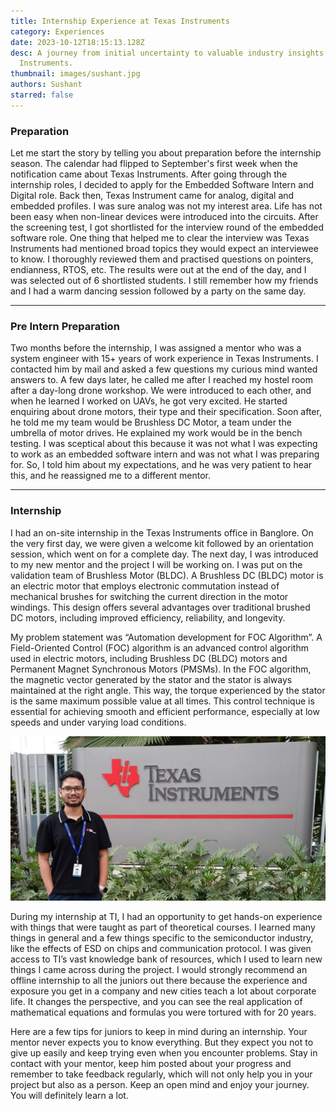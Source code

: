 ```yaml
---
title: Internship Experience at Texas Instruments
category: Experiences
date: 2023-10-12T18:15:13.128Z
desc: A journey from initial uncertainty to valuable industry insights at Texas
  Instruments.
thumbnail: images/sushant.jpg
authors: Sushant
starred: false
---
```

<!--StartFragment-->

### Preparation 

Let me start the story by telling you about preparation before the internship season. The calendar had flipped to September's first week when the notification came about Texas Instruments. After going through the internship roles, I decided to apply for the Embedded Software Intern and Digital role. Back then, Texas Instrument came for analog, digital and embedded profiles. I was sure analog was not my interest area. Life has not been easy when non-linear devices were introduced into the circuits. After the screening test, I got shortlisted for the interview round of the embedded software role. One thing that helped me to clear the interview was Texas Instruments had mentioned broad topics they would expect an interviewee to know. I thoroughly reviewed them and practised questions on pointers, endianness, RTOS, etc. The results were out at the end of the day, and I was selected out of 6 shortlisted students. I still remember how my friends and I had a warm dancing session followed by a party on the same day. 

- - -

### Pre Intern Preparation

Two months before the internship, I was assigned a mentor who was a system engineer with 15+ years of work experience in Texas Instruments. I contacted him by mail and asked a few questions my curious mind wanted answers to. A few days later, he called me after I reached my hostel room after a day-long drone workshop. We were introduced to each other, and when he learned I worked on UAVs, he got very excited. He started enquiring about drone motors, their type and their specification. Soon after, he told me my team would be Brushless DC Motor, a team under the umbrella of motor drives. He explained my work would be in the bench testing. I was sceptical about this because it was not what I was expecting to work as an embedded software intern and was not what I was preparing for. So, I told him about my expectations, and he was very patient to hear this, and he reassigned me to a different mentor.

- - -

### Internship

I had an on-site internship in the Texas Instruments office in Banglore. On the very first day, we were given a welcome kit followed by an orientation session, which went on for a complete day. The next day, I was introduced to my new mentor and the project I will be working on. I was put on the validation team of Brushless Motor (BLDC). A Brushless DC (BLDC) motor is an electric motor that employs electronic commutation instead of mechanical brushes for switching the current direction in the motor windings. This design offers several advantages over traditional brushed DC motors, including improved efficiency, reliability, and longevity.

My problem statement was “Automation development for FOC Algorithm”. A Field-Oriented Control (FOC) algorithm is an advanced control algorithm used in electric motors, including Brushless DC (BLDC) motors and Permanent Magnet Synchronous Motors (PMSMs). In the FOC algorithm, the magnetic vector generated by the stator and the stator is always maintained at the right angle. This way, the torque experienced by the stator is the same maximum possible value at all times. This control technique is essential for achieving smooth and efficient performance, especially at low speeds and under varying load conditions.

![](images/screenshot-from-2023-10-12-02-00-23.png)

During my internship at TI, I had an opportunity to get hands-on experience with things that were taught as part of theoretical courses. I learned many things in general and a few things specific to the semiconductor industry, like the effects of ESD on chips and communication protocol. I was given access to TI’s vast knowledge bank of resources, which I used to learn new things I came across during the project. I would strongly recommend an offline internship to all the juniors out there because the experience and exposure you get in a company and new cities teach a lot about corporate life. It changes the perspective, and you can see the real application of mathematical equations and formulas you were tortured with for 20 years.

Here are a few tips for juniors to keep in mind during an internship. Your mentor never expects you to know everything. But they expect you not to give up easily and keep trying even when you encounter problems. Stay in contact with your mentor, keep him posted about your progress and remember to take feedback regularly, which will not only help you in your project but also as a person. Keep an open mind and enjoy your journey. You will definitely learn a lot.

<!--EndFragment-->